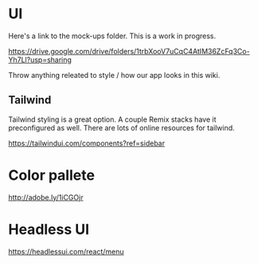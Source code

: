 # UI

Here's a link to the mock-ups folder. This is a work in progress.

https://drive.google.com/drive/folders/1trbXooV7uCqC4AtIM36ZcFq3Co-Yh7Ll?usp=sharing

Throw anything releated to style / how our app looks in this wiki.

## Tailwind

Tailwind styling is a great option. A couple Remix stacks have it preconfigured as well. There are lots of online resources for tailwind.

https://tailwindui.com/components?ref=sidebar

# Color pallete

http://adobe.ly/1iCGOjr

# Headless UI

https://headlessui.com/react/menu